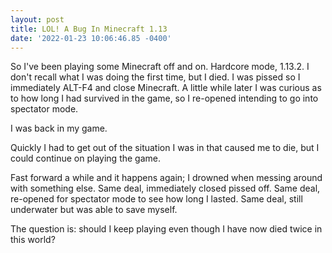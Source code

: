 ```yaml
--- 
layout: post 
title: LOL! A Bug In Minecraft 1.13 
date: '2022-01-23 10:06:46.85 -0400' 
--- 
```

So I've been playing some Minecraft off and on. Hardcore mode, 1.13.2.  I don't recall what I was doing the 
first time, but I died. I was pissed so I immediately ALT-F4 and close Minecraft. A little while later I was 
curious as to how long I had survived in the game, so I re-opened intending to go into spectator mode. 

I was back in my game.

Quickly I had to get out of the situation I was in that caused me to die, but I could continue on playing the 
game.

Fast forward a while and it happens again; I drowned when messing around with something else. Same deal, 
immediately closed pissed off. Same deal, re-opened for spectator mode to see how long I lasted. Same deal, 
still underwater but was able to save myself. 

The question is: should I keep playing even though I have now died twice in this world? 
